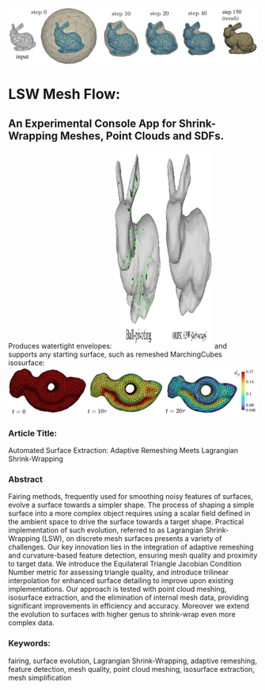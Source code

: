 ![TitlePicBunnyPtCloud](https://github.com/MCInversion/LSWMeshFlow/blob/main/images/TitlePicBunnyPtCloud.png)

# LSW Mesh Flow:
## An Experimental Console App for Shrink-Wrapping Meshes, Point Clouds and SDFs.

Produces watertight envelopes:
<img src="https://github.com/MCInversion/LSWMeshFlow/blob/main/images/BPAvsLSW.png" data-canonical-src="https://github.com/MCInversion/LSWMeshFlow/blob/main/images/BPAvsLSW.png" width="200" height="400" />
and supports any starting surface, such as remeshed MarchingCubes isosurface:
![RockerArmShrinkWrap](https://github.com/MCInversion/LSWMeshFlow/blob/main/images/RockerArmShrinkWrap.png)

### Article Title:
Automated Surface Extraction: Adaptive Remeshing Meets Lagrangian Shrink-Wrapping

### Abstract
Fairing methods, frequently used for smoothing noisy features of surfaces, evolve a surface towards a simpler shape. The process of shaping a simple surface into a more complex object requires using a scalar field defined in the ambient space to drive the surface towards a target shape. Practical implementation of such evolution, referred to as Lagrangian Shrink-Wrapping (LSW), on discrete mesh surfaces presents a variety of challenges. Our key innovation lies in the integration of adaptive remeshing and curvature-based feature detection, ensuring mesh quality and proximity to target data. We introduce the Equilateral Triangle Jacobian Condition Number metric for assessing triangle quality, and introduce trilinear interpolation for enhanced surface detailing to improve upon existing implementations. Our approach is tested with point cloud meshing, isosurface extraction, and the elimination of internal mesh data, providing significant improvements in efficiency and accuracy. Moreover we extend the evolution to surfaces with higher genus to shrink-wrap even more complex data.	

### Keywords:
fairing, surface evolution, Lagrangian Shrink-Wrapping, adaptive remeshing, feature detection, mesh quality, point cloud meshing, isosurface extraction, mesh simplification
